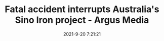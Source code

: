 ---
"title": "Fatal accident interrupts Australia's Sino Iron project - Argus Media"
"date": "2021-9-20 7:21:21"
"feed_name": "GOOGLENEWSMINING"
"feed_website": "https://news.google.com/search?q=mining%2Bincident&hl=en-US&gl=US&ceid=US:en"
"feed_rss": "https://news.google.com/rss/search?q=mining%2Bincident&hl=en-US&gl=US&ceid=US:en"
"link": "https://www.argusmedia.com/en/news/2255481-fatal-accident-interrupts-australias-sino-iron-project"
"file": "_posts/2021-1-1-1831a9dced29d31bfd83f1a2798458499f6f24cd.md"
"accident": "1"
"drilling": "0"
"dead": "1"
"injured": "0"
"where": "mining site"
---